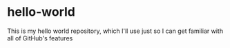 # hello-world
This is my hello world repository, which I'll use just so I can get familiar with all of GitHub's features
